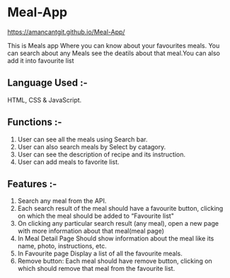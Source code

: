 # Meal-App
https://amancantgit.github.io/Meal-App/

This is Meals app Where you can know about your favourites meals. You can search about any Meals see the deatils about that meal.You can also add it into favourite list

## Language Used :- 
HTML, CSS & JavaScript. 
## Functions :-
1. User can see all the meals using Search bar.
2. User can also search meals by Select by catagory.
3. User can see the description of recipe and its instruction.
4. User can add meals to favorite list.
## Features :- 
1. Search any meal from the API.
2. Each search result of the meal should have a favourite button, clicking on which the meal should be added to “Favourite list"
3. On clicking any particular search result (any meal), open a new page with more information about that meal(meal page)
4. In Meal Detail Page Should show information about the meal like its name, photo, instructions, etc.
5. In Favourite page Display a list of all the favourite meals.
6. Remove button: Each meal should have remove button, clicking on which should remove that meal from the favourite list.
